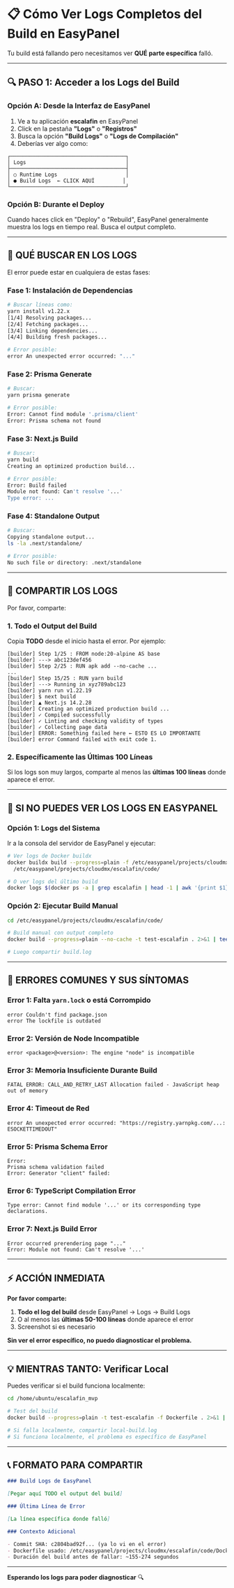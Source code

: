 
# 📋 Cómo Ver Logs Completos del Build en EasyPanel

Tu build está fallando pero necesitamos ver **QUÉ parte específica** falló.

---

## 🔍 PASO 1: Acceder a los Logs del Build

### Opción A: Desde la Interfaz de EasyPanel

1. Ve a tu aplicación **escalafin** en EasyPanel
2. Click en la pestaña **"Logs"** o **"Registros"**
3. Busca la opción **"Build Logs"** o **"Logs de Compilación"**
4. Deberías ver algo como:

```
┌─────────────────────────────────────┐
│ Logs                                │
├─────────────────────────────────────┤
│ ○ Runtime Logs                      │
│ ● Build Logs  ← CLICK AQUÍ         │
└─────────────────────────────────────┘
```

### Opción B: Durante el Deploy

Cuando haces click en "Deploy" o "Rebuild", EasyPanel generalmente muestra los logs en tiempo real. Busca el output completo.

---

## 🎯 QUÉ BUSCAR EN LOS LOGS

El error puede estar en cualquiera de estas fases:

### Fase 1: Instalación de Dependencias
```bash
# Buscar líneas como:
yarn install v1.22.x
[1/4] Resolving packages...
[2/4] Fetching packages...
[3/4] Linking dependencies...
[4/4] Building fresh packages...

# Error posible:
error An unexpected error occurred: "..."
```

### Fase 2: Prisma Generate
```bash
# Buscar:
yarn prisma generate

# Error posible:
Error: Cannot find module '.prisma/client'
Error: Prisma schema not found
```

### Fase 3: Next.js Build
```bash
# Buscar:
yarn build
Creating an optimized production build...

# Error posible:
Error: Build failed
Module not found: Can't resolve '...'
Type error: ...
```

### Fase 4: Standalone Output
```bash
# Buscar:
Copying standalone output...
ls -la .next/standalone/

# Error posible:
No such file or directory: .next/standalone
```

---

## 📸 COMPARTIR LOS LOGS

Por favor, comparte:

### 1. Todo el Output del Build

Copia **TODO** desde el inicio hasta el error. Por ejemplo:

```
[builder] Step 1/25 : FROM node:20-alpine AS base
[builder] ---> abc123def456
[builder] Step 2/25 : RUN apk add --no-cache ...
...
[builder] Step 15/25 : RUN yarn build
[builder] ---> Running in xyz789abc123
[builder] yarn run v1.22.19
[builder] $ next build
[builder] ▲ Next.js 14.2.28
[builder] Creating an optimized production build ...
[builder] ✓ Compiled successfully
[builder] ✓ Linting and checking validity of types
[builder] ✓ Collecting page data
[builder] ERROR: Something failed here ← ESTO ES LO IMPORTANTE
[builder] error Command failed with exit code 1.
```

### 2. Específicamente las Últimas 100 Líneas

Si los logs son muy largos, comparte al menos las **últimas 100 líneas** donde aparece el error.

---

## 🔧 SI NO PUEDES VER LOS LOGS EN EASYPANEL

### Opción 1: Logs del Sistema

Ir a la consola del servidor de EasyPanel y ejecutar:

```bash
# Ver logs de Docker buildx
docker buildx build --progress=plain -f /etc/easypanel/projects/cloudmx/escalafin/code/Dockerfile \
  /etc/easypanel/projects/cloudmx/escalafin/code/

# O ver logs del último build
docker logs $(docker ps -a | grep escalafin | head -1 | awk '{print $1}')
```

### Opción 2: Ejecutar Build Manual

```bash
cd /etc/easypanel/projects/cloudmx/escalafin/code/

# Build manual con output completo
docker build --progress=plain --no-cache -t test-escalafin . 2>&1 | tee build.log

# Luego compartir build.log
```

---

## 🎯 ERRORES COMUNES Y SUS SÍNTOMAS

### Error 1: Falta `yarn.lock` o está Corrompido
```
error Couldn't find package.json
error The lockfile is outdated
```

### Error 2: Versión de Node Incompatible
```
error <package>@<version>: The engine "node" is incompatible
```

### Error 3: Memoria Insuficiente Durante Build
```
FATAL ERROR: CALL_AND_RETRY_LAST Allocation failed - JavaScript heap out of memory
```

### Error 4: Timeout de Red
```
error An unexpected error occurred: "https://registry.yarnpkg.com/...: ESOCKETTIMEDOUT"
```

### Error 5: Prisma Schema Error
```
Error: 
Prisma schema validation failed
Error: Generator "client" failed:
```

### Error 6: TypeScript Compilation Error
```
Type error: Cannot find module '...' or its corresponding type declarations.
```

### Error 7: Next.js Build Error
```
Error occurred prerendering page "..."
Error: Module not found: Can't resolve '...'
```

---

## ⚡ ACCIÓN INMEDIATA

**Por favor comparte:**

1. **Todo el log del build** desde EasyPanel → Logs → Build Logs
2. O al menos las **últimas 50-100 líneas** donde aparece el error
3. Screenshot si es necesario

**Sin ver el error específico, no puedo diagnosticar el problema.**

---

## 💡 MIENTRAS TANTO: Verificar Local

Puedes verificar si el build funciona localmente:

```bash
cd /home/ubuntu/escalafin_mvp

# Test del build
docker build --progress=plain -t test-escalafin -f Dockerfile . 2>&1 | tee local-build.log

# Si falla localmente, compartir local-build.log
# Si funciona localmente, el problema es específico de EasyPanel
```

---

## 📞 FORMATO PARA COMPARTIR

```markdown
### Build Logs de EasyPanel

[Pegar aquí TODO el output del build]

### Última Línea de Error

[La línea específica donde falló]

### Contexto Adicional

- Commit SHA: c2804bad92f... (ya lo vi en el error)
- Dockerfile usado: /etc/easypanel/projects/cloudmx/escalafin/code/Dockerfile
- Duración del build antes de fallar: ~155-274 segundos
```

---

**Esperando los logs para poder diagnosticar** 🔍
